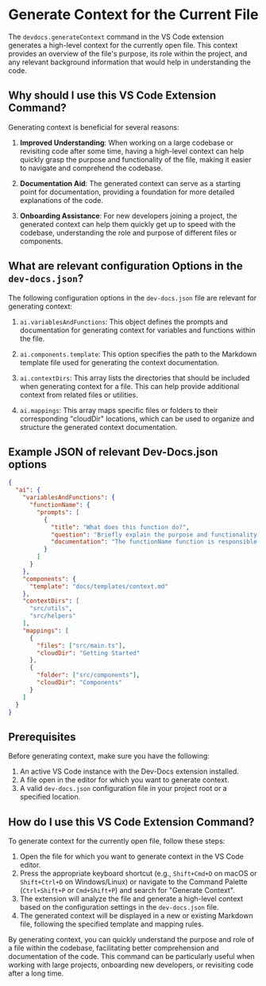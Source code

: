 
  
  # **Generate Context for the Current File**

The `devdocs.generateContext` command in the VS Code extension generates a high-level context for the currently open file. This context provides an overview of the file's purpose, its role within the project, and any relevant background information that would help in understanding the code.

## Why should I use this VS Code Extension Command?

Generating context is beneficial for several reasons:

1. **Improved Understanding**: When working on a large codebase or revisiting code after some time, having a high-level context can help quickly grasp the purpose and functionality of the file, making it easier to navigate and comprehend the codebase.

2. **Documentation Aid**: The generated context can serve as a starting point for documentation, providing a foundation for more detailed explanations of the code.

3. **Onboarding Assistance**: For new developers joining a project, the generated context can help them quickly get up to speed with the codebase, understanding the role and purpose of different files or components.

## What are relevant configuration Options in the `dev-docs.json`?

The following configuration options in the `dev-docs.json` file are relevant for generating context:

1. `ai.variablesAndFunctions`: This object defines the prompts and documentation for generating context for variables and functions within the file.

2. `ai.components.template`: This option specifies the path to the Markdown template file used for generating the context documentation.

3. `ai.contextDirs`: This array lists the directories that should be included when generating context for a file. This can help provide additional context from related files or utilities.

4. `ai.mappings`: This array maps specific files or folders to their corresponding "cloudDir" locations, which can be used to organize and structure the generated context documentation.

## Example JSON of relevant Dev-Docs.json options

```json
{
  "ai": {
    "variablesAndFunctions": {
      "functionName": {
        "prompts": [
          {
            "title": "What does this function do?",
            "question": "Briefly explain the purpose and functionality of the functionName function.",
            "documentation": "The functionName function is responsible for..."
          }
        ]
      }
    },
    "components": {
      "template": "docs/templates/context.md"
    },
    "contextDirs": [
      "src/utils",
      "src/helpers"
    ],
    "mappings": [
      {
        "files": ["src/main.ts"],
        "cloudDir": "Getting Started"
      },
      {
        "folder": ["src/components"],
        "cloudDir": "Components"
      }
    ]
  }
}
```

## Prerequisites

Before generating context, make sure you have the following:

1. An active VS Code instance with the Dev-Docs extension installed.
2. A file open in the editor for which you want to generate context.
3. A valid `dev-docs.json` configuration file in your project root or a specified location.

## How do I use this VS Code Extension Command?

To generate context for the currently open file, follow these steps:

1. Open the file for which you want to generate context in the VS Code editor.
2. Press the appropriate keyboard shortcut (e.g., `Shift+Cmd+D` on macOS or `Shift+Ctrl+D` on Windows/Linux) or navigate to the Command Palette (`Ctrl+Shift+P` or `Cmd+Shift+P`) and search for "Generate Context".
3. The extension will analyze the file and generate a high-level context based on the configuration settings in the `dev-docs.json` file.
4. The generated context will be displayed in a new or existing Markdown file, following the specified template and mapping rules.

By generating context, you can quickly understand the purpose and role of a file within the codebase, facilitating better comprehension and documentation of the code. This command can be particularly useful when working with large projects, onboarding new developers, or revisiting code after a long time.
  
  